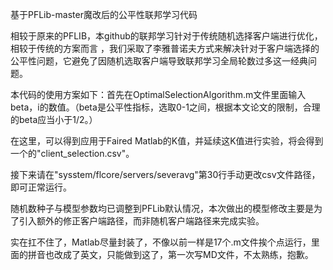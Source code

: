 基于PFLib-master魔改后的公平性联邦学习代码

相较于原来的PFLIB，本github的联邦学习针对于传统随机选择客户端进行优化，相较于传统的方案而言
，我们采取了李雅普诺夫方式来解决针对于客户端选择的公平性问题，它避免了因随机选取客户端导致联邦学习全局轮数过多这一经典问题。

本代码的使用方案如下：首先在OptimalSelectionAlgorithm.m文件里面输入beta，i的数值。（beta是公平性指标，选取0-1之间，根据本文论文的限制，合理的beta应当小于1/2。）

在这里，可以得到应用于Faired Matlab的K值，并延续这K值进行实验，将会得到一个的"client_selection.csv"。

接下来请在"sysstem/flcore/servers/severavg"第30行手动更改csv文件路径，即可正常运行。

随机数种子与模型参数均已调整到PFLib默认情况，本次做出的模型修改主要是为了引入额外的修正客户端路径，而非随机客户端路径来完成实验。

实在扛不住了，Matlab尽量封装了，不像以前一样是17个.m文件挨个点运行，里面的拼音也改成了英文，只能做到这了，第一次写MD文件，不太熟练，抱歉。